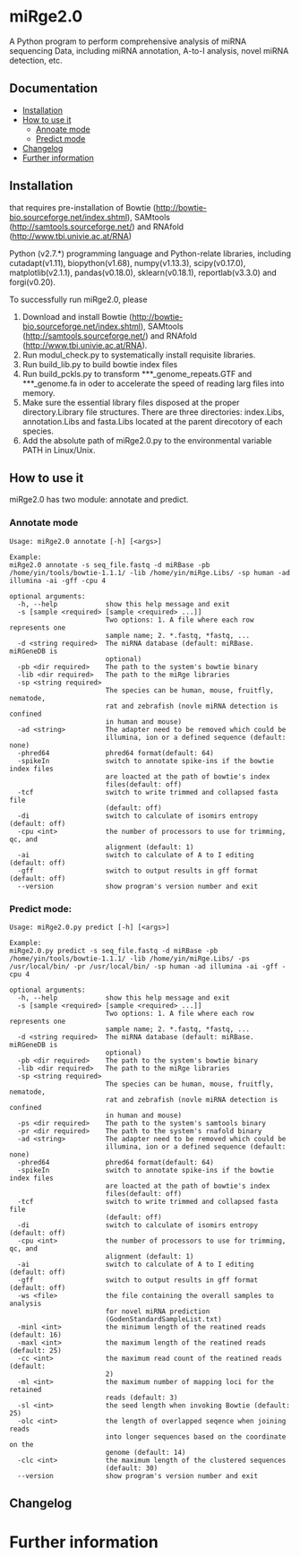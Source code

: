 miRge2.0
========

A Python program to perform comprehensive analysis of miRNA sequencing Data, including miRNA annotation, A-to-I analysis, novel miRNA detection, etc.


Documentation
-------------

* [Installation](#installation)
* [How to use it](#how-to-use-it)
  * [Annoate mode](#annotate-mode)
  * [Predict mode](#predict-mode)
* [Changelog](#changelog)
* [Further information](#further-information)

Installation
------------
that requires pre-installation of 
Bowtie (http://bowtie-bio.sourceforge.net/index.shtml), SAMtools (http://samtools.sourceforge.net/) and RNAfold (http://www.tbi.univie.ac.at/RNA)


Python (v2.7.*) programming language and Python-relate libraries,
including cutadapt(v1.11), biopython(v1.68), numpy(v1.13.3), scipy(v0.17.0), matplotlib(v2.1.1), pandas(v0.18.0), sklearn(v0.18.1), reportlab(v3.3.0) and forgi(v0.20).

To successfully run miRge2.0, please
1) Download and install Bowtie (http://bowtie-bio.sourceforge.net/index.shtml), SAMtools (http://samtools.sourceforge.net/) and RNAfold (http://www.tbi.univie.ac.at/RNA).
2) Run modul_check.py to systematically install requisite libraries.
3) Run build_lib.py to build bowtie index files 
4) Run build_pckls.py to transform ***_genome_repeats.GTF and ***_genome.fa in oder to accelerate the speed of reading larg files into memory.
5) Make sure the essential library files disposed at the proper directory.Library file structures.
   There are three directories: index.Libs, annotation.Libs and fasta.Libs located at the parent direcotory of each species.
6) Add the absolute path of miRge2.0.py to the environmental variable PATH in Linux/Unix.



How to use it
-------------

miRge2.0 has two module: annotate and predict.

### Annotate mode

    Usage: miRge2.0 annotate [-h] [<args>]

    Example:
    miRge2.0 annotate -s seq_file.fastq -d miRBase -pb /home/yin/tools/bowtie-1.1.1/ -lib /home/yin/miRge.Libs/ -sp human -ad illumina -ai -gff -cpu 4

    optional arguments:
      -h, --help            show this help message and exit
      -s [sample <required> [sample <required> ...]]
                            Two options: 1. A file where each row represents one
                            sample name; 2. *.fastq, *fastq, ...
      -d <string required>  The miRNA database (default: miRBase. miRGeneDB is
                            optional)
      -pb <dir required>    The path to the system's bowtie binary
      -lib <dir required>   The path to the miRge libraries
      -sp <string required>
                            The species can be human, mouse, fruitfly, nematode,
                            rat and zebrafish (novle miRNA detection is confined
                            in human and mouse)
      -ad <string>          The adapter need to be removed which could be
                            illumina, ion or a defined sequence (default: none)
      -phred64              phred64 format(default: 64)
      -spikeIn              switch to annotate spike-ins if the bowtie index files
                            are loacted at the path of bowtie's index
                            files(default: off)
      -tcf                  switch to write trimmed and collapsed fasta file
                            (default: off)
      -di                   switch to calculate of isomirs entropy (default: off)
      -cpu <int>            the number of processors to use for trimming, qc, and
                            alignment (default: 1)
      -ai                   switch to calculate of A to I editing (default: off)
      -gff                  switch to output results in gff format (default: off)
      --version             show program's version number and exit


### Predict mode:

    Usage: miRge2.0.py predict [-h] [<args>]

    Example:
    miRge2.0.py predict -s seq_file.fastq -d miRBase -pb /home/yin/tools/bowtie-1.1.1/ -lib /home/yin/miRge.Libs/ -ps /usr/local/bin/ -pr /usr/local/bin/ -sp human -ad illumina -ai -gff -cpu 4

    optional arguments:
      -h, --help            show this help message and exit
      -s [sample <required> [sample <required> ...]]
                            Two options: 1. A file where each row represents one
                            sample name; 2. *.fastq, *fastq, ...
      -d <string required>  The miRNA database (default: miRBase. miRGeneDB is
                            optional)
      -pb <dir required>    The path to the system's bowtie binary
      -lib <dir required>   The path to the miRge libraries
      -sp <string required>
                            The species can be human, mouse, fruitfly, nematode,
                            rat and zebrafish (novle miRNA detection is confined
                            in human and mouse)
      -ps <dir required>    The path to the system's samtools binary
      -pr <dir required>    The path to the system's rnafold binary
      -ad <string>          The adapter need to be removed which could be
                            illumina, ion or a defined sequence (default: none)
      -phred64              phred64 format(default: 64)
      -spikeIn              switch to annotate spike-ins if the bowtie index files
                            are loacted at the path of bowtie's index
                            files(default: off)
      -tcf                  switch to write trimmed and collapsed fasta file
                            (default: off)
      -di                   switch to calculate of isomirs entropy (default: off)
      -cpu <int>            the number of processors to use for trimming, qc, and
                            alignment (default: 1)
      -ai                   switch to calculate of A to I editing (default: off)
      -gff                  switch to output results in gff format (default: off)
      -ws <file>            the file containing the overall samples to analysis
                            for novel miRNA prediction
                            (GodenStandardSampleList.txt)
      -minl <int>           the minimum length of the reatined reads (default: 16)
      -maxl <int>           the maximum length of the reatined reads (default: 25)
      -cc <int>             the maximum read count of the reatined reads (default:
                            2)
      -ml <int>             the maximum number of mapping loci for the retained
                            reads (default: 3)
      -sl <int>             the seed length when invoking Bowtie (default: 25)
      -olc <int>            the length of overlapped seqence when joining reads
                            into longer sequences based on the coordinate on the
                            genome (default: 14)
      -clc <int>            the maximum length of the clustered sequences
                            (default: 30)
      --version             show program's version number and exit

Changelog
---------

Further information
===================